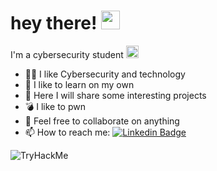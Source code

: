 <h1>
  hey there!
  <img src="https://media.giphy.com/media/hvRJCLFzcasrR4ia7z/giphy.gif" width="30px"/>
</h1>

I'm a cybersecurity student <img src="https://i.giphy.com/media/v1.Y2lkPTc5MGI3NjExaXdnMXdoMHVpZ2tvMmg2ZnhicGlhazB0OHc3MzZnemllbm5zemszciZlcD12MV9pbnRlcm5hbF9naWZfYnlfaWQmY3Q9Zw/GFLB1pCmhgvIDSJTvp/giphy.gif" width="20">

- 👨‍💻 I like Cybersecurity and technology
- 🌱 I like to learn on my own
- 🐍 Here I will share some interesting projects
- 💣 I like to pwn 
- 💬 Feel free to collaborate on anything
- 📫 How to reach me: 
[![Linkedin Badge](https://img.shields.io/badge/LinkedIn-blue?style=flat&logo=Linkedin&logoColor=white)](https://www.linkedin.com/in/justin-alexander-8616142b7)
<img src="https://tryhackme-badges.s3.amazonaws.com/DaGodx15.png" alt="TryHackMe">

